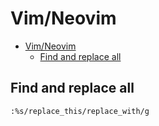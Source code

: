 # Vim/Neovim
<!--ts-->
* [Vim/Neovim](vim.md#vimneovim)
   * [Find and replace all](vim.md#find-and-replace-all)

<!-- Added by: runner, at: Sun Dec 12 09:43:28 UTC 2021 -->

<!--te-->

## Find and replace all
```vim
:%s/replace_this/replace_with/g
```
